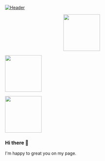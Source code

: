 [![Header](https://scontent.fkbp1-1.fna.fbcdn.net/v/t39.30808-6/125994917_3173493039543817_1001942814963633324_n.avif?_nc_cat=102&cb=42ec8437-ce386d47&ccb=2&_nc_sid=e3f864&_nc_ohc=yhHXOvFHIz8AX-rMvpl&_nc_oc=AQl9Dsd4EvGSIR6dzFWimMQCsAYSePpSAUVUyJNnkXA4ipp31jcLQ94daPmdWISwSFM&_nc_ht=scontent.fkbp1-1.fna&oh=45ebda43e16a01df8641b10bced76ea5&oe=603107B5 "Header")](https://www.linkedin.com/in/sergey-ripchanskiy
)

<p align='center'>
<a href="https://www.facebook.com/sergey.ripchanskiy/"><img height="120" src="https://www.searchpng.com/wp-content/uploads/2018/12/Splash-Facebook-Icon-Png-715x715.png" target="_blank"></a>
  
<a href="https://www.linkedin.com/in/sergey-ripchanskiy/"><img height="120" src="https://www.searchpng.com/wp-content/uploads/2019/05/Linkedin-Splash.jpg" target="_blank"></a>
  
<a href="mailto:sergeyripchanskiy@gmail.com"><img height="120" src="https://www.searchpng.com/wp-content/uploads/2019/02/Gmail-Icon-PNG-715x715.png" target="_blank"></a>
</p>

### Hi there 👋
I'm happy to great you on my page.

  

